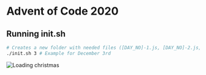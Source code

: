 # Advent of Code 2020

## Running init.sh

```bash
# Creates a new folder with needed files ([DAY_NO]-1.js, [DAY_NO]-2.js, and input) using the first param (preferably a number)
./init.sh 3 # Example for December 3rd
```

![Loading christmas](https://media.giphy.com/media/3o752nMBSX5M1fi5G0/source.gif)
